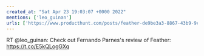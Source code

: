 ```yaml
---
created_at: "Sat Apr 23 19:03:07 +0000 2022"
mentions: ['leo_guinan']
urls: ['https://www.producthunt.com/posts/feather-de9be3a3-8867-43b9-9ccc-aaf927291909/reviews/520925']
---
```


RT @leo_guinan: Check out Fernando Parnes's review of Feather: https://t.co/E5kQLogGXq